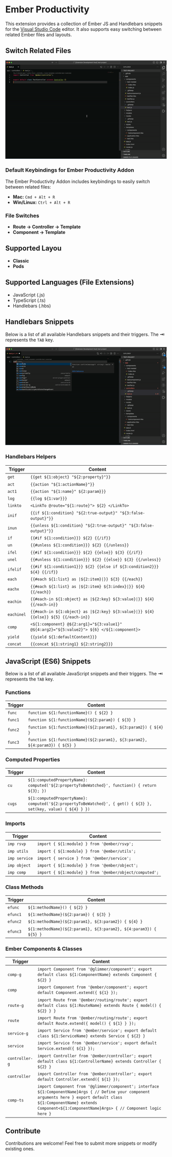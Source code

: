 # Ember Productivity

This extension provides a collection of Ember JS and Handlebars snippets for the [Visual Studio Code][code] editor. It also supports easy switching between related Ember files and layouts.

## Switch Related Files

![Switch Related Files](images/switch-files.gif)
### Default Keybindings for Ember Productivity Addon

The Ember Productivity Addon includes keybindings to easily switch between related files:

- **Mac:** `Cmd + Alt + R`
- **Win/Linux:** `Ctrl + Alt + R`
  
### File Switches

- **Route → Controller → Template**
- **Component → Template**
  
## Supported Layou

- **Classic**
- **Pods**

## Supported Languages (File Extensions)

* JavaScript (.js)
* TypeScript (.ts)
* Handlebars (.hbs)

## Handlebars Snippets

Below is a list of all available Handlebars snippets and their triggers. The **⇥** represents the `TAB` key.

![code-snippets](images/snippets.gif)

### Handlebars Helpers

| Trigger         | Content                                            |
| --------------- | -------------------------------------------------- |
| `get`           | `{{get ${1:object} "${2:property}"}}`             |
| `act`           | `{{action "${1:actionName}"}}`                     |
| `act1`          | `{{action "${1:name}" ${2:param}}}`               |
| `log`           | `{{log ${1:var}}}`                                |
| `linkto`        | `<LinkTo @route="${1:route}"> ${2} </LinkTo>`     |
| `inif`          | `{{if ${1:condition} "${2:true-output}" "${3:false-output}"}}` |
| `inun`          | `{{unless ${1:condition} "${2:true-output}" "${3:false-output}"}}` |
| `if`            | `{{#if ${1:condition}}} ${2} {{/if}}`             |
| `un`            | `{{#unless ${1:condition}}} ${2} {{/unless}}`     |
| `ifel`          | `{{#if ${1:condition}}} ${2} {{else}} ${3} {{/if}}` |
| `unel`          | `{{#unless ${1:condition}}} ${2} {{else}} ${3} {{/unless}}` |
| `ifelif`        | `{{#if ${1:condition1}}} ${2} {{else if ${3:condition2}}} ${4} {{/if}}` |
| `each`          | `{{#each ${1:list} as \|${2:item}\|}} ${3} {{/each}}` |
| `eachx`         | `{{#each ${1:list} as \|${2:item} ${3:index}\|}} ${4} {{/each}}` |
| `eachin`        | `{{#each-in ${1:object} as \|${2:key} ${3:value}\|}} ${4} {{/each-in}}` |
| `eachinel`      | `{{#each-in ${1:object} as \|${2:key} ${3:value}\|}} ${4} {{else}} ${5} {{/each-in}}` |
| `comp`          | `<${1:component} @${2:arg1}="${3:value1}" @${4:arg2}="${5:value2}"> ${6} </${1:component}>` |
| `yield`         | `{{yield ${1:defaultContent}}}`                   |
| `concat`        | `{{concat ${1:string1} ${2:string2}}}`            |

## JavaScript (ES6) Snippets

Below is a list of all available JavaScript snippets and their triggers. The **⇥** represents the `TAB` key.

### Functions

| Trigger         | Content                                             |
| --------------- | --------------------------------------------------- |
| `func`          | `function ${1:functionName}() { ${2} }`           |
| `func1`         | `function ${1:functionName}(${2:param}) { ${3} }` |
| `func2`         | `function ${1:functionName}(${2:param1}, ${3:param2}) { ${4} }` |
| `func3`         | `function ${1:functionName}(${2:param1}, ${3:param2}, ${4:param3}) { ${5} }` |

### Computed Properties

| Trigger         | Content                                             |
| --------------- | --------------------------------------------------- |
| `cu`            | `${1:computedPropertyName}: computed('${2:propertyToBeWatched}', function() { return ${3}; })` |
| `cugs`          | `${1:computedPropertyName}: computed('${2:propertyToBeWatched}', { get() { ${3} }, set(key, value) { ${4} } })` |

### Imports

| Trigger         | Content                                             |
| --------------- | --------------------------------------------------- |
| `imp rsvp`      | `import { ${1:module} } from '@ember/rsvp';`       |
| `imp utils`     | `import { ${1:module} } from '@ember/utils';`      |
| `imp service`   | `import { service } from '@ember/service';`        |
| `imp object`    | `import { ${1:module} } from '@ember/object';`     |
| `imp comp`      | `import { ${1:module} } from '@ember/object/computed';` |

### Class Methods

| Trigger         | Content                                             |
| --------------- | --------------------------------------------------- |
| `efunc`         | `${1:methodName}() { ${2} }`                       |
| `efunc1`        | `${1:methodName}(${2:param}) { ${3} }`             |
| `efunc2`        | `${1:methodName}(${2:param1}, ${3:param2}) { ${4} }` |
| `efunc3`        | `${1:methodName}(${2:param1}, ${3:param2}, ${4:param3}) { ${5} }` |

### Ember Components & Classes

| Trigger         | Content                                             |
| --------------- | --------------------------------------------------- |
| `comp-g`        | `import Component from '@glimmer/component'; export default class ${1:ComponentName} extends Component { ${2} }` |
| `comp`          | `import Component from '@ember/component'; export default Component.extend({ ${1} });` |
| `route-g`       | `import Route from '@ember/routing/route'; export default class ${1:RouteName} extends Route { model() { ${2} } }` |
| `route`         | `import Route from '@ember/routing/route'; export default Route.extend({ model() { ${1} } });` |
| `service-g`     | `import Service from '@ember/service'; export default class ${1:ServiceName} extends Service { ${2} }` |
| `service`       | `import Service from '@ember/service'; export default Service.extend({ ${1} });` |
| `controller-g`  | `import Controller from '@ember/controller'; export default class ${1:ControllerName} extends Controller { ${2} }` |
| `controller`    | `import Controller from '@ember/controller'; export default Controller.extend({ ${1} });` |
| `comp-ts`       | `import Component from '@glimmer/component'; interface ${1:ComponentName}Args { // Define your component arguments here } export default class ${1:ComponentName} extends Component<${1:ComponentName}Args> { // Component logic here }` |

## Contribute

Contributions are welcome! Feel free to submit more snippets or modify existing ones.

[code]: https://code.visualstudio.com/
